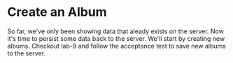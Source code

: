 # Create an Album

So far, we've only been showing data that aleady exists on the server. Now it's time to persist some data back to the
server. We'll start by creating new albums. Checkout lab-9 and follow the acceptance test to save new albums to the
server.

